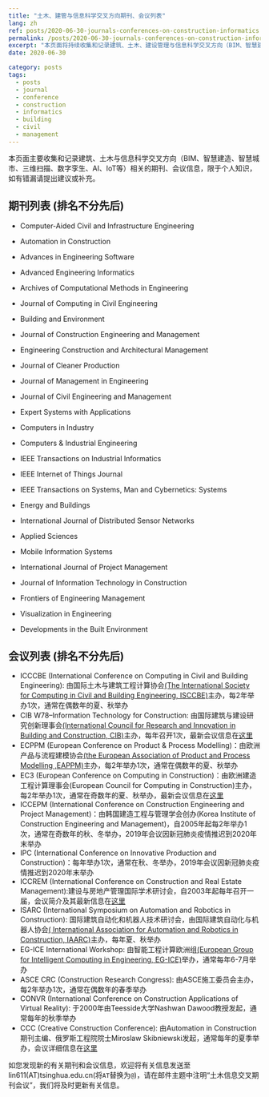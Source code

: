```yaml
---
title: "土木、建管与信息科学交叉方向期刊、会议列表"
lang: zh
ref: posts/2020-06-30-journals-conferences-on-construction-informatics
permalink: /posts/2020-06-30-journals-conferences-on-construction-informatics
excerpt: "本页面将持续收集和记录建筑、土木、建设管理与信息科学交叉方向（BIM、智慧建造、智慧城市、三维扫描、数字孪生、AI、IoT等）的期刊、会议信息"
date: 2020-06-30

category: posts
tags:
  - posts
  - journal
  - conference
  - construction
  - informatics
  - building
  - civil
  - management
---
```



本页面主要收集和记录建筑、土木与信息科学交叉方向（BIM、智慧建造、智慧城市、三维扫描、数字孪生、AI、IoT等）相关的期刊、会议信息，限于个人知识，如有错漏请提出建议或补充。

## 期刊列表 (排名不分先后)

* Computer-Aided Civil and Infrastructure Engineering
* Automation in Construction
* Advances in Engineering Software
* Advanced Engineering Informatics
* Archives of Computational Methods in Engineering
* Journal of Computing in Civil Engineering
* Building and Environment
* Journal of Construction Engineering and Management
* Engineering Construction and Architectural Management
* Journal of Cleaner Production
* Journal of Management in Engineering
* Journal of Civil Engineering and Management

* Expert Systems with Applications
* Computers in Industry
* Computers & Industrial Engineering
* IEEE Transactions on Industrial Informatics
* IEEE Internet of Things Journal
* IEEE Transactions on Systems, Man and Cybernetics: Systems
* Energy and Buildings
* International Journal of Distributed Sensor Networks
* Applied Sciences
* Mobile Information Systems

* International Journal of Project Management

* Journal of Information Technology in Construction
* Frontiers of Engineering Management
* Visualization in Engineering
* Developments in the Built Environment


## 会议列表 (排名不分先后)

* ICCCBE (International Conference on Computing in Civil and Building Engineering): 由国际土木与建筑工程计算协会[(The International Society for Computing in Civil and Building Engineering, ISCCBE)](http://www.isccbe.org/)主办，每2年举办1次，通常在偶数年的夏、秋举办
* CIB W78–Information Technology for Construction: 由国际建筑与建设研究创新理事会[(International Council for Research and Innovation in Building and Construction, CIB)](https://www.cibworld.nl/site/home/index.html)主办，每年召开1次，最新会议信息在[这里](https://www.cibw78.org/next-conference/)
* ECPPM (European Conference on Product & Process Modelling)：由欧洲产品与流程建模协会[(the European Association of Product and Process Modelling ,EAPPM)](http://www.ecppm.org/)主办，每2年举办1次，通常在偶数年的夏、秋举办
* EC3 (European Conference on Computing in Construction)：由欧洲建造工程计算理事会(European Council for Computing in Construction)主办，每2年举办1次，通常在奇数年的夏、秋举办，最新会议信息在[这里](https://ec-3.org/)
* ICCEPM (International Conference on Construction Engineering and Project Management)：由韩国建造工程与管理学会创办(Korea Institute of Construction Engineering and Management)，自2005年起每2年举办1次，通常在奇数年的秋、冬举办，2019年会议因新冠肺炎疫情推迟到2020年末举办
* IPC (International Conference on Innovative Production and Construction)：每年举办1次，通常在秋、冬举办，2019年会议因新冠肺炎疫情推迟到2020年末举办
* ICCREM (International Conference on Construction and Real Estate Management):建设与房地产管理国际学术研讨会，自2003年起每年召开一届，会议简介及其最新信息在[这里](http://www.iccrem.com/)
* ISARC (International Symposium on Automation and Robotics in Construction): 国际建筑自动化和机器人技术研讨会，由国际建筑自动化与机器人协会[( International Association for Automation and Robotics in Construction, IAARC)](http://www.iaarc.org/)主办，每年夏、秋举办
* EG-ICE International Workshop: 由智能工程计算欧洲组[(European Group for Intelligent Computing in Engineering, EG-ICE)](https://eg-ice.org/)举办，通常每年6-7月举办
* ASCE CRC (Construction Research Congress): 由ASCE施工委员会主办，每2年举办1次，通常在偶数年的春季举办
* CONVR (International Conference on Construction Applications of Virtual Reality): 于2000年由Teesside大学Nashwan Dawood教授发起，通常每年的秋季举办
* CCC (Creative Construction Conference): 由Automation in Construction期刊主编、俄罗斯工程院院士Miroslaw Skibniewski发起，通常每年的夏季举办，会议详细信息在[这里](https://creative-construction-conference.com/)


如您发现新的有关期刊和会议信息，欢迎将有关信息发送至lin611(AT)tsinghua.edu.cn(将`AT`替换为`@`)，请在邮件主题中注明“土木信息交叉期刊会议”，我们将及时更新有关信息。